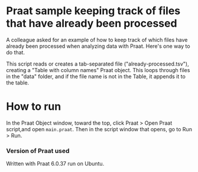 # Praat sample keeping track of files that have already been processed

A colleague asked for an example of how to keep track of which files
have already been processed when analyzing data with Praat. Here's one
way to do that.

This script reads or creates a tab-separated file
("already-processed.tsv"), creating a "Table with column names" Praat
object. This loops through files in the "data" folder, and if the
file name is not in the Table, it appends it to the table.

# How to run

In the Praat Object window, toward the top, click Praat > Open Praat script,and open `main.praat`. Then in the script window that opens, go to Run > Run.

### Version of Praat used

Written with Praat 6.0.37 run on Ubuntu.
